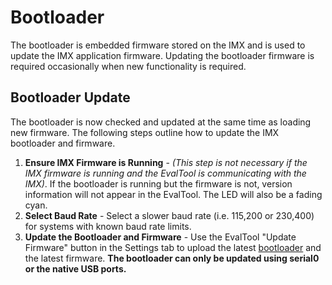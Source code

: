 # Bootloader

The bootloader is embedded firmware stored on the IMX and is used to update the IMX application firmware.  Updating the bootloader firmware is required occasionally when new functionality is required.

## Bootloader Update

The bootloader is now checked and updated at the same time as loading new firmware. The following steps outline how to update the IMX bootloader and firmware.

1. **Ensure IMX Firmware is Running** - *(This step is not necessary if the IMX firmware is running and the EvalTool is communicating with the IMX)*. If the bootloader is running but the firmware is not, version information will not appear in the EvalTool. The LED will also be a fading cyan.
2. **Select Baud Rate** - Select a slower baud rate (i.e. 115,200 or 230,400) for systems with known baud rate limits. 
3. **Update the Bootloader and Firmware** - Use the EvalTool "Update Firmware" button in the Settings tab to upload the latest [bootloader](https://github.com/inertialsense/InertialSenseSDK/releases/tag/bootloader) and the latest firmware. **The bootloader can only be updated using serial0 or the native USB ports.**

